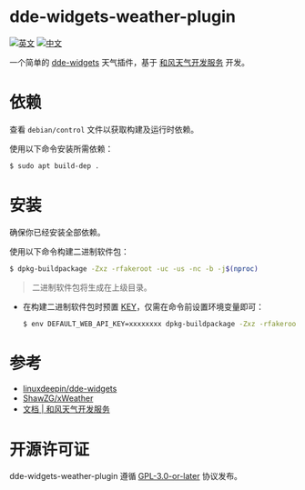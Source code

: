 # dde-widgets-weather-plugin
 [![英文](https://img.shields.io/badge/语言-英文-blue.svg)](https://github.com/zty199/dde-widgets-weather-plugin/blob/main/README.md)
 [![中文](https://img.shields.io/badge/语言-中文-red.svg)](https://github.com/zty199/dde-widgets-weather-plugin/blob/main/README.zh-Hans.md)

 一个简单的 [dde-widgets](https://github.com/linuxdeepin/dde-widgets) 天气插件，基于 [和风天气开发服务](https://dev.qweather.com/) 开发。

# 依赖
 查看 `debian/control` 文件以获取构建及运行时依赖。

 使用以下命令安装所需依赖：
 ```bash
 $ sudo apt build-dep .
 ```

# 安装
 确保你已经安装全部依赖。

 使用以下命令构建二进制软件包：
 ```bash
 $ dpkg-buildpackage -Zxz -rfakeroot -uc -us -nc -b -j$(nproc)
 ```

 > 二进制软件包将生成在上级目录。

 * 在构建二进制软件包时预置 [KEY](https://dev.qweather.com/docs/configuration/project-and-key/)，仅需在命令前设置环境变量即可：

   ```bash
   $ env DEFAULT_WEB_API_KEY=xxxxxxxx dpkg-buildpackage -Zxz -rfakeroot -uc -us -nc -b -j$(nproc)
   ```

# 参考
 * [linuxdeepin/dde-widgets](https://github.com/linuxdeepin/dde-widgets)
 * [ShawZG/xWeather](https://github.com/ShawZG/xWeather)
 * [文档 | 和风天气开发服务](https://dev.qweather.com/docs)

# 开源许可证
 dde-widgets-weather-plugin 遵循 [GPL-3.0-or-later](https://github.com/zty199/dde-widgets-weather-plugin/blob/main/LICENSE) 协议发布。
